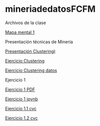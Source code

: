 # mineriadedatosFCFM
Archivos de la clase

[Mapa mental 1](https://github.com/HelenaCarrillo/mineriadedatosFCFM/blob/master/MapaMental_1_1725370.pdf)

Presentación técnicas de Minería

[ Presentación Clustering)](https://github.com/patyarvizu/Mineria-de-datos/blob/master/Presentacion_Clustering_002_(Con_Ejercicio).pdf)

[ Ejercicio Clustering](https://github.com/patyarvizu/Mineria-de-datos/blob/master/EjercicioClustering.ipynb)

[ Ejercicio Clustering datos](https://github.com/patyarvizu/Mineria-de-datos/blob/master/cars.csv)


Ejercicio 1

[ Ejercicio 1 PDF](https://github.com/gnoelopez/MineriaDeDatos/blob/master/Ejercicios1_1_002.pdf)

[ Ejercicio 1 ipynb](https://github.com/gnoelopez/MineriaDeDatos/blob/master/Ejercicios1_1_002.ipynb)

[ Ejercicio 1.1 cvc](https://github.com/gnoelopez/MineriaDeDatos/blob/master/Ejercicio_1.1.csv)

[ Ejercicio 1.2 cvc](https://github.com/gnoelopez/MineriaDeDatos/blob/master/Ejercicio_1.2.csv)
